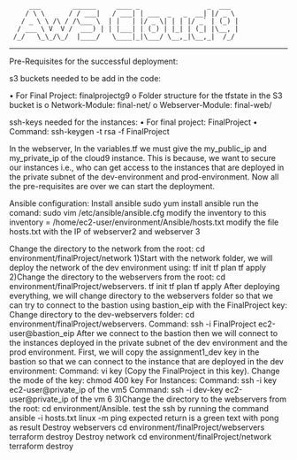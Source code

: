          ___        ______     ____ _                 _  ___  
        / \ \      / / ___|   / ___| | ___  _   _  __| |/ _ \ 
       / _ \ \ /\ / /\___ \  | |   | |/ _ \| | | |/ _` | (_) |
      / ___ \ V  V /  ___) | | |___| | (_) | |_| | (_| |\__, |
     /_/   \_\_/\_/  |____/   \____|_|\___/ \__,_|\__,_|  /_/ 
 ----------------------------------------------------------------- 


Pre-Requisites for the successful deployment:

s3 buckets needed to be add in the code:

•	For Final Project: finalprojectg9
o	Folder structure for the tfstate in the S3 bucket is
o	Network-Module: final-net/
o	Webserver-Module: final-web/

ssh-keys needed for the instances:
•	For final project: FinalProject
•	Command: ssh-keygen -t rsa -f FinalProject

In the webserver, In the variables.tf we must give the my_public_ip and my_private_ip of the cloud9 instance. This is because, we want to secure our instances i.e., who can get access to the instances that are deployed in the private subnet of the dev-environment and prod-environment.
Now all the pre-requisites are over we can start the deployment.

Ansible configuration:
Install ansible  sudo yum install ansible
run the comand: sudo vim /etc/ansible/ansible.cfg
modify the inventory to this inventory      = /home/ec2-user/environment/Ansible/hosts.txt
modify the file hosts.txt with the IP of webserver2 and webserver 3



Change the directory to the network from the root: cd environment/finalProject/network 
1)Start with the network folder, we will deploy the network of the dev environment using:
tf init
tf plan
tf apply
2)Change the directory to the webservers from the root: cd environment/finalProject/webservers. 
tf init
tf plan
tf apply
After deploying everything, we will change directory to the webservers folder so that we can try to connect to the bastion using bastion_eip with the FinalProject key:
Change directory to the dev-webservers folder: cd environment/finalProject/webservers. 
Command: ssh -i FinalProject ec2-user@bastion_eip
After we connect to the bastion then we will connect to the instances deployed in the private subnet of the dev environment and the prod environment.
First, we will copy the assignment1_dev key in the bastion so that we can connect to the instance that are deployed in the dev environment: Command: vi key (Copy the FinalProject in this key).
Change the mode of the key: chmod 400 key
For  Instances:
Command: ssh -i key ec2-user@private_ip of the vm5 
Command: ssh -i dev-key ec2-user@private_ip of the vm 6
3)Change the directory to the webservers from the root: cd environment/Ansible. 
test the ssh by running the command 
ansible -i hosts.txt linux -m ping
expected return is a green text with pong as result
Destroy webservers cd environment/finalProject/webservers
terraform destroy
Destroy network  cd environment/finalProject/network
terraform destroy
